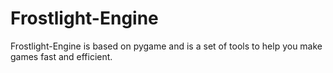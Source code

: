 # Frostlight-Engine

Frostlight-Engine is based on pygame and is a set of tools to help you make games fast and efficient.
